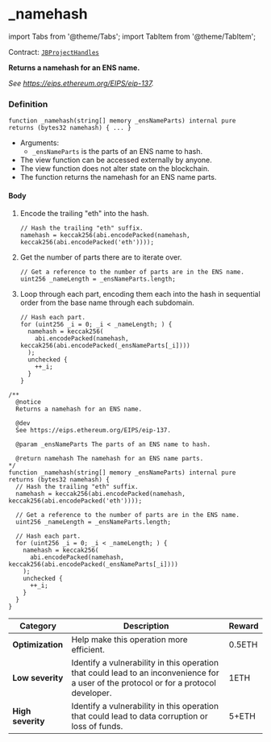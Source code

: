 # _namehash

import Tabs from '@theme/Tabs';
import TabItem from '@theme/TabItem';

Contract: [`JBProjectHandles`](/dev/api/contracts/or-utilities/jbprojecthandles/README.md)​‌

<Tabs>
<TabItem value="Step by step" label="Step by step">

**Returns a namehash for an ENS name.**

_See https://eips.ethereum.org/EIPS/eip-137._

### Definition

```
function _namehash(string[] memory _ensNameParts) internal pure returns (bytes32 namehash) { ... }
```

* Arguments:
  * `_ensNameParts` is the parts of an ENS name to hash.
* The view function can be accessed externally by anyone.
* The view function does not alter state on the blockchain.
* The function returns the namehash for an ENS name parts.

#### Body

1.  Encode the trailing "eth" into the hash.

    ```
    // Hash the trailing "eth" suffix.
    namehash = keccak256(abi.encodePacked(namehash, keccak256(abi.encodePacked('eth'))));
    ```

2.  Get the number of parts there are to iterate over.

    ```
    // Get a reference to the number of parts are in the ENS name.
    uint256 _nameLength = _ensNameParts.length;
    ```

3.  Loop through each part, encoding them each into the hash in sequential order from the base name through each subdomain.

    ```
    // Hash each part.
    for (uint256 _i = 0; _i < _nameLength; ) {
      namehash = keccak256(
        abi.encodePacked(namehash, keccak256(abi.encodePacked(_ensNameParts[_i])))
      );
      unchecked {
        ++_i;
      }
    }
    ```

</TabItem>

<TabItem value="Code" label="Code">

```
/**
  @notice
  Returns a namehash for an ENS name.

  @dev
  See https://eips.ethereum.org/EIPS/eip-137.

  @param _ensNameParts The parts of an ENS name to hash.

  @return namehash The namehash for an ENS name parts.
*/
function _namehash(string[] memory _ensNameParts) internal pure returns (bytes32 namehash) {
  // Hash the trailing "eth" suffix.
  namehash = keccak256(abi.encodePacked(namehash, keccak256(abi.encodePacked('eth'))));

  // Get a reference to the number of parts are in the ENS name.
  uint256 _nameLength = _ensNameParts.length;

  // Hash each part.
  for (uint256 _i = 0; _i < _nameLength; ) {
    namehash = keccak256(
      abi.encodePacked(namehash, keccak256(abi.encodePacked(_ensNameParts[_i])))
    );
    unchecked {
      ++_i;
    }
  }
}
```

</TabItem>

<TabItem value="Bug bounty" label="Bug bounty">

| Category          | Description                                                                                                                            | Reward |
| ----------------- | -------------------------------------------------------------------------------------------------------------------------------------- | ------ |
| **Optimization**  | Help make this operation more efficient.                                                                                               | 0.5ETH |
| **Low severity**  | Identify a vulnerability in this operation that could lead to an inconvenience for a user of the protocol or for a protocol developer. | 1ETH   |
| **High severity** | Identify a vulnerability in this operation that could lead to data corruption or loss of funds.                                        | 5+ETH  |

</TabItem>
</Tabs>
